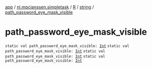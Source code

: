 [app](../../../index.md) / [nl.mpcjanssen.simpletask](../../index.md) / [R](../index.md) / [string](index.md) / [path_password_eye_mask_visible](.)

# path_password_eye_mask_visible

`static val path_password_eye_mask_visible: `[`Int`](https://kotlinlang.org/api/latest/jvm/stdlib/kotlin/-int/index.html)
`static val path_password_eye_mask_visible: `[`Int`](https://kotlinlang.org/api/latest/jvm/stdlib/kotlin/-int/index.html)
`static val path_password_eye_mask_visible: `[`Int`](https://kotlinlang.org/api/latest/jvm/stdlib/kotlin/-int/index.html)
`static val path_password_eye_mask_visible: `[`Int`](https://kotlinlang.org/api/latest/jvm/stdlib/kotlin/-int/index.html)